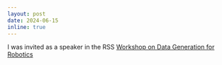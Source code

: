 ```yaml
---
layout: post
date: 2024-06-15
inline: true
---
```


I was invited as a speaker in the RSS [Workshop on Data Generation for Robotics](https://sites.google.com/view/data-generation-for-robotics/home)
